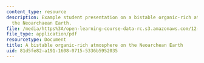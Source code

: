 ```yaml
---
content_type: resource
description: Example student presentation on a bistable organic-rich atmosphere on
  the Neoarchaean Earth.
file: /media/https%3A/open-learning-course-data-rc.s3.amazonaws.com/12-491-non-conventional-light-stable-isotope-geochemistry-spring-2012/81d5fe82a191160807155336b5952035_MIT12_491S12_A_bistable.pdf
file_type: application/pdf
resourcetype: Document
title: A bistable organic-rich atmosphere on the Neoarchean Earth
uid: 81d5fe82-a191-1608-0715-5336b5952035
---
```

